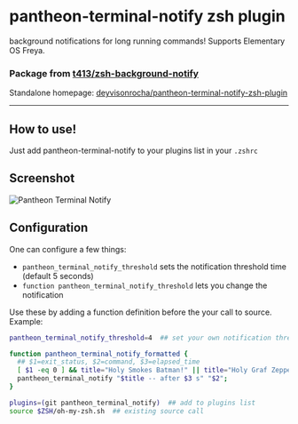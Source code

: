 # pantheon-terminal-notify zsh plugin

background notifications for long running commands! Supports Elementary OS Freya.

### Package from [t413/zsh-background-notify](https://github.com/t413/zsh-background-notify)

Standalone homepage: [deyvisonrocha/pantheon-terminal-notify-zsh-plugin](https://github.com/deyvisonrocha/pantheon-terminal-notify-zsh-plugin)

----------------------------------

## How to use!

Just add pantheon-terminal-notify to your plugins list in your `.zshrc`

## Screenshot

![Pantheon Terminal Notify](https://cloud.githubusercontent.com/assets/686067/7397992/3c371c8c-ee82-11e4-9249-4ec10a580c70.png)

## Configuration

One can configure a few things:

- `pantheon_terminal_notify_threshold` sets the notification threshold time (default 5 seconds)
- `function pantheon_terminal_notify_threshold` lets you change the notification

Use these by adding a function definition before the your call to source. Example:

~~~ sh
pantheon_terminal_notify_threshold=4  ## set your own notification threshold

function pantheon_terminal_notify_formatted {
  ## $1=exit_status, $2=command, $3=elapsed_time
  [ $1 -eq 0 ] && title="Holy Smokes Batman!" || title="Holy Graf Zeppelin!"
  pantheon_terminal_notify "$title -- after $3 s" "$2";
}

plugins=(git pantheon_terminal_notify)  ## add to plugins list
source $ZSH/oh-my-zsh.sh  ## existing source call
~~~

